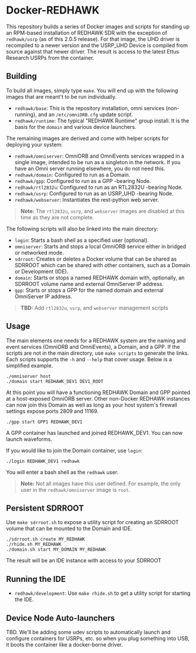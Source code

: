 # Docker-REDHAWK

This repository builds a series of Docker images and scripts for standing up an RPM-based installation of REDHAWK SDR with the exception of `redhawk/usrp` (as of this 2.0.5 release).  For that image, the UHD driver is recompiled to a newer version and the USRP_UHD Device is compiled from source against that newer driver.  The result is access to the latest Ettus Research USRPs from the container.

## Building

To build all images, simply type `make`.  You will end up with the following images that are meant't to be run individually.

* `redhawk/base`: This is the repository installation, omni services (non-running), and an `/etc/omniORB.cfg` update script.
* `redhawk/runtime`: The typical "REDHAWK Runtime" group install.  It is the basis for the `domain` and various device launchers.

The remaining images are derived and come with helper scripts for deploying your system:

 * `redhawk/omniserver`: OmniORB and OmniEvents services wrapped in a single image, intended to be run as a singleton in the network.  If you have an Omni server running elsewhere, you do not need this.
 * `redhawk/domain`: Configured to run as a Domain.
 * `redhawk/gpp`: Configured to run as a GPP -bearing Node.
 * `redhawk/rtl2832u`: Configured to run as an RTL2832U -bearing Node. 
 * `redhawk/usrp`: Configured to run as an USRP_UHD -bearing Node.
 * `redhawk/webserver`: Instantiates the rest-python web server.

 > **Note:** The `rtl2832u`, `usrp`, and `webserver` images are disabled at this time as they are not complete.

 The following scripts will also be linked into the main directory:

 * `login`: Starts a bash shell as a specified user (optional).
 * `omniserver`: Starts and stops a local OmniORB service either in bridged or networked mode.
 * `sdrroot`: Creates or deletes a Docker volume that can be shared as SDRROOT which can be shared with other containers, such as a Domain or Development (IDE).
 * `domain`: Starts or stops a named REDHAWK domain with, optionally, an SDRROOT volume name and external OmniServer IP address.
 * `gpp`: Starts or stops a GPP for the named domain and external OmniServer IP address.

 > **TBD:** Add `rtl2832u`, `usrp`, and `webserver` management scripts

## Usage

The main elements one needs for a REDHAWK system are the naming and event services (OmniORB and OmniEvents), a Domain, and a GPP.  If the scripts are not in the main directory, use `make scripts` to generate the links.  Each scripts supports the `-h` and `--help` that cover usage.  Below is a simplified example.

    ./omniserver host
    ./domain start REDHAWK_DEV1 DEV1_ROOT

At this point you will have a functioning REDHAWK Domain and GPP pointed at a host-exposed OmniORB server.  Other non-Docker REDHAWK instances can now join this Domain as well as long as your host system's firewall settings expose ports 2809 and 11169.

    ./gpp start GPP1 REDHAWK_DEV1

A GPP container has launched and joined REDHAWK_DEV1.  You can now launch waveforms.

If you would like to join the Domain container, use `login`:

    ./login REDHAWK_DEV1 redhawk

You will enter a bash shell as the `redhawk` user.  

 > **Note:** Not all images have this user defined.  For example, the only user in the `redhawk/omniserver` image is `root`.

## Persistent SDRROOT

Use `make sdrroot.sh` to expose a utility script for creating an SDRROOT volume that can be mounted to the Domain and IDE.

    ./sdrroot.sh create MY_REDHAWK
    ./rhide.sh MY_REDHAWK
    ./domain.sh start MY_DOMAIN MY_REDHAWK

The result will be an IDE instance with access to your SDRROOT 

## Running the IDE

 * `redhawk/development`: Use `make rhide.sh` to get a utility script for starting the IDE.

## Device Node Auto-launchers

TBD.  We'll be adding some udev scripts to automatically launch and configure containers for USRPs, etc. so when you plug something into USB, it boots the container like a docker-borne driver.

